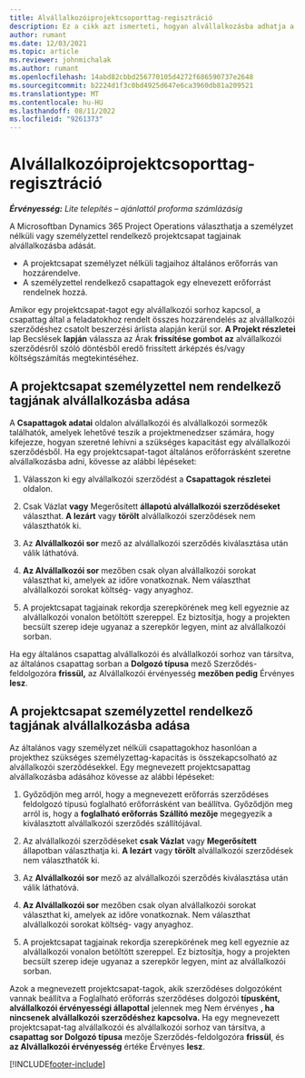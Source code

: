 ```yaml
---
title: Alvállalkozóiprojektcsoporttag-regisztráció
description: Ez a cikk azt ismerteti, hogyan alvállalkozásba adhatja a projektcsapat tagjait a Microsoftban Dynamics 365 Project Operations.
author: rumant
ms.date: 12/03/2021
ms.topic: article
ms.reviewer: johnmichalak
ms.author: rumant
ms.openlocfilehash: 14abd82cbbd256770105d4272f686590737e2648
ms.sourcegitcommit: b2224d1f3c0bd4925d647e6ca3960db81a209521
ms.translationtype: MT
ms.contentlocale: hu-HU
ms.lasthandoff: 08/11/2022
ms.locfileid: "9261373"
---
```

# <a name="subcontracting-project-team-members"></a>Alvállalkozóiprojektcsoporttag-regisztráció

_**Érvényesség:** Lite telepítés – ajánlattól proforma számlázásig_

A Microsoftban Dynamics 365 Project Operations választhatja a személyzet nélküli vagy személyzettel rendelkező projektcsapat tagjainak alvállalkozásba adását.

- A projektcsapat személyzet nélküli tagjaihoz általános erőforrás van hozzárendelve.
- A személyzettel rendelkező csapattagok egy elnevezett erőforrást rendelnek hozzá.

Amikor egy projektcsapat-tagot egy alvállalkozói sorhoz kapcsol, a csapattag által a feladatokhoz rendelt összes hozzárendelés az alvállalkozói szerződéshez csatolt beszerzési árlista alapján kerül sor.  **A Projekt részletei** lap Becslések **lapján** válassza az Árak **frissítése gombot az** alvállalkozói szerződésről szóló döntésből eredő frissített árképzés és/vagy költségszámítás megtekintéséhez. 

## <a name="subcontracting-an-unstaffed-project-team-member"></a>A projektcsapat személyzettel nem rendelkező tagjának alvállalkozásba adása
A **Csapattagok adatai** oldalon alvállalkozói és alvállalkozói sormezők találhatók, amelyek lehetővé teszik a projektmenedzser számára, hogy kifejezze, hogyan szeretné lehívni a szükséges kapacitást egy alvállalkozói szerződésből. Ha egy projektcsapat-tagot általános erőforrásként szeretne alvállalkozásba adni, kövesse az alábbi lépéseket:

1.  Válasszon ki egy alvállalkozói szerződést a **Csapattagok részletei** oldalon.

2.  Csak Vázlat **vagy** Megerősített **állapotú alvállalkozói szerződéseket** választhat. **A lezárt** vagy **törölt** alvállalkozói szerződések nem választhatók ki. 

3.  Az **Alvállalkozói sor** mező az alvállalkozói szerződés kiválasztása után válik láthatóvá.

4.  **Az Alvállalkozói sor** mezőben csak olyan alvállalkozói sorokat választhat ki, amelyek az időre vonatkoznak. Nem választhat alvállalkozói sorokat költség- vagy anyaghoz.

5.  A projektcsapat tagjainak rekordja szerepkörének meg kell egyeznie az alvállalkozói vonalon betöltött szereppel. Ez biztosítja, hogy a projekten becsült szerep ideje ugyanaz a szerepkör legyen, mint az alvállalkozói sorban. 

Ha egy általános csapattag alvállalkozói és alvállalkozói sorhoz van társítva, az általános csapattag sorban a **Dolgozó típusa** mező Szerződés-feldolgozóra **frissül,** az Alvállalkozói érvényesség **mezőben pedig** Érvényes **lesz**.

## <a name="subcontracting-a-staffed-project-team-member"></a>A projektcsapat személyzettel rendelkező tagjának alvállalkozásba adása
Az általános vagy személyzet nélküli csapattagokhoz hasonlóan a projekthez szükséges személyzettag-kapacitás is összekapcsolható az alvállalkozói szerződésekkel. Egy megnevezett projektcsapattag alvállalkozásba adásához kövesse az alábbi lépéseket:

1.  Győződjön meg arról, hogy a megnevezett erőforrás szerződéses feldolgozó típusú foglalható erőforrásként van beállítva. Győződjön meg arról is, hogy a **foglalható erőforrás Szállító mezője** megegyezik a kiválasztott alvállalkozói szerződés szállítójával. 

2.  Az alvállalkozói szerződéseket **csak Vázlat** vagy **Megerősített** állapotban választhatja ki. **A lezárt** vagy **törölt** alvállalkozói szerződések nem választhatók ki. 

3.  Az **Alvállalkozói sor** mező az alvállalkozói szerződés kiválasztása után válik láthatóvá.

4.  **Az Alvállalkozói sor** mezőben csak olyan alvállalkozói sorokat választhat ki, amelyek az időre vonatkoznak. Nem választhat alvállalkozói sorokat költség- vagy anyaghoz.

5.  A projektcsapat tagjainak rekordja szerepkörének meg kell egyeznie az alvállalkozói vonalon betöltött szereppel. Ez biztosítja, hogy a projekten becsült szerep ideje ugyanaz a szerepkör legyen, mint az alvállalkozói sorban. 

Azok a megnevezett projektcsapat-tagok, akik szerződéses dolgozóként vannak beállítva a Foglalható erőforrás szerződéses dolgozói **típusként, alvállalkozói érvényességi állapottal** jelennek meg Nem érvényes **, ha nincsenek alvállalkozói szerződéshez kapcsolva.** Ha egy megnevezett projektcsapat-tag alvállalkozói és alvállalkozói sorhoz van társítva, a **csapattag sor Dolgozó típusa** mezője Szerződés-feldolgozóra **frissül**, és **az Alvállalkozói érvényesség** értéke Érvényes **lesz**.

[!INCLUDE[footer-include](../../includes/footer-banner.md)]
